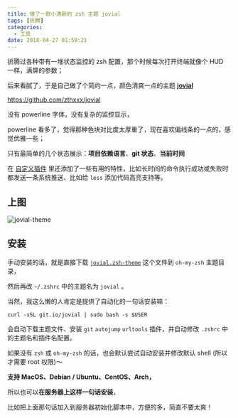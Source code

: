 ```yaml
---
title: 做了一款小清新的 zsh 主题 jovial
tags: [折腾]
categories:
  - 工具
date: 2018-04-27 01:59:21
---
```


折腾过各种带有一堆状态监控的 zsh 配置，那个时候每次打开终端就像个 HUD 一样，满屏的参数；

后来看腻了，于是自己做了个简约一点，颜色清爽一点的主题 [**jovial**](https://github.com/zthxxx/jovial)

<https://github.com/zthxxx/jovial>

没有 powerline 字体，没有复杂的监控显示，

powerline 看多了，觉得那种色块对比度太厚重了，现在喜欢偏线条的一点的，感觉优雅一些；

只有最简单的几个状态展示：**项目依赖语言**、**git 状态**、**当前时间**

在 [自定义插件](<https://github.com/zthxxx/jovial/blob/master/jovial.plugin.zsh>) 里还添加了一些有用的特性，比如长时间的命令执行成功或失败时都发送一条系统推送、比如给 `less` 添加代码高亮支持等。

## 上图

![jovial-theme](https://github.com/zthxxx/jovial/raw/master/docs/jovial-preview.png)

## 安装

手动安装的话，就是直接下载 [`jovial.zsh-theme`](https://github.com/zthxxx/jovial/blob/master/jovial.zsh-theme) 这个文件到 `oh-my-zsh` 主题目录，

然后再改 `~/.zshrc` 中的主题名为 `jovial` 。

当然，我这么懒的人肯定是提供了自动化的一句话安装嘛：

```
curl -sSL git.io/jovial | sudo bash -s $USER
```

会自动下载主题文件、安装 `git` `autojump` `urltools` 插件，并自动修改 `.zshrc` 中的主题名和插件名配置。

如果没有 `zsh` 或 `oh-my-zsh` 的话，也会默认尝试自动安装并修改默认 shell (所以才需要 root 权限)～

**支持 MacOS、Debian / Ubuntu、CentOS、Arch，**

所以也可以**在服务器上这样一句话安装**，

比如把上面那句话加入到服务器初始化脚本中，方便的多，简直不要太爽！

